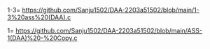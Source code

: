 1-3= https://github.com/Sanju1502/DAA-2203a51502/blob/main/1-3%20ass%20(DAA).c

1= https://github.com/Sanju1502/DAA-2203a51502/blob/main/ASS-1(DAA)%20-%20Copy.c
